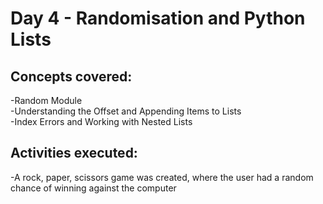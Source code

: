 # **Day 4 - Randomisation and Python Lists**

## Concepts covered:
-Random Module\
-Understanding the Offset and Appending Items to Lists\
-Index Errors and Working with Nested Lists

## Activities executed:
-A rock, paper, scissors game was created, where the user had a random chance of winning against the computer
